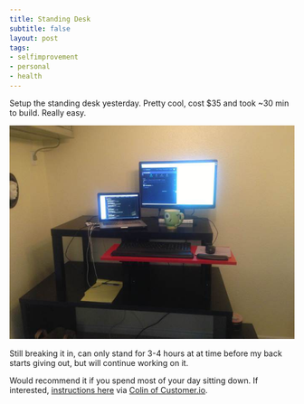 ```yaml
---
title: Standing Desk
subtitle: false
layout: post
tags:
- selfimprovement
- personal
- health
---
```


Setup the standing desk yesterday. Pretty cool, cost $35 and took ~30 min to build. Really easy.

![standingdesk](/images/standingdesk.jpg)

Still breaking it in, can only stand for 3-4 hours at at time before my back starts giving out, but will continue working on it.

Would recommend it if you spend most of your day sitting down. If interested, [instructions here](http://iamnotaprogrammer.com/Ikea-Standing-desk-for-22-dollars.html) via [Colin of Customer.io](https://twitter.com/alphacolin).